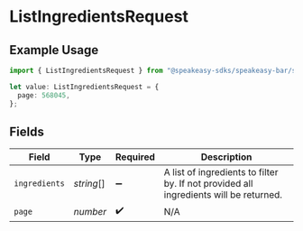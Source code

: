 # ListIngredientsRequest

## Example Usage

```typescript
import { ListIngredientsRequest } from "@speakeasy-sdks/speakeasy-bar/sdk/models/operations";

let value: ListIngredientsRequest = {
  page: 568045,
};
```

## Fields

| Field                                                                                 | Type                                                                                  | Required                                                                              | Description                                                                           |
| ------------------------------------------------------------------------------------- | ------------------------------------------------------------------------------------- | ------------------------------------------------------------------------------------- | ------------------------------------------------------------------------------------- |
| `ingredients`                                                                         | *string*[]                                                                            | :heavy_minus_sign:                                                                    | A list of ingredients to filter by. If not provided all ingredients will be returned. |
| `page`                                                                                | *number*                                                                              | :heavy_check_mark:                                                                    | N/A                                                                                   |